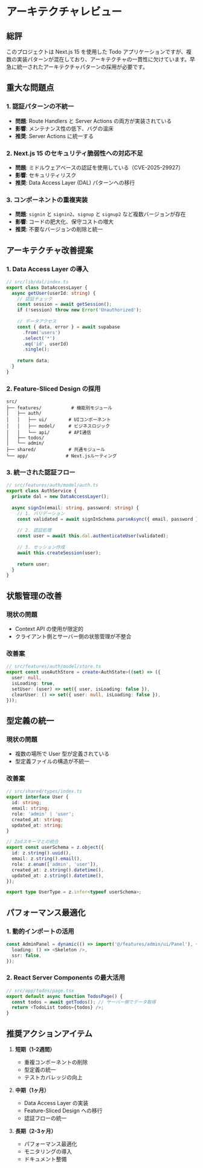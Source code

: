 # アーキテクチャレビュー

## 総評

このプロジェクトは Next.js 15 を使用した Todo アプリケーションですが、複数の実装パターンが混在しており、アーキテクチャの一貫性に欠けています。早急に統一されたアーキテクチャパターンの採用が必要です。

## 重大な問題点

### 1. 認証パターンの不統一
- **問題**: Route Handlers と Server Actions の両方が実装されている
- **影響**: メンテナンス性の低下、バグの温床
- **推奨**: Server Actions に統一する

### 2. Next.js 15 のセキュリティ脆弱性への対応不足
- **問題**: ミドルウェアベースの認証を使用している（CVE-2025-29927）
- **影響**: セキュリティリスク
- **推奨**: Data Access Layer (DAL) パターンへの移行

### 3. コンポーネントの重複実装
- **問題**: `signin` と `signin2`、`signup` と `signup2` など複数バージョンが存在
- **影響**: コードの肥大化、保守コストの増大
- **推奨**: 不要なバージョンの削除と統一

## アーキテクチャ改善提案

### 1. Data Access Layer の導入

```typescript
// src/lib/dal/index.ts
export class DataAccessLayer {
  async getUser(userId: string) {
    // 認証チェック
    const session = await getSession();
    if (!session) throw new Error('Unauthorized');
    
    // データアクセス
    const { data, error } = await supabase
      .from('users')
      .select('*')
      .eq('id', userId)
      .single();
      
    return data;
  }
}
```

### 2. Feature-Sliced Design の採用

```
src/
├── features/           # 機能別モジュール
│   ├── auth/
│   │   ├── ui/        # UIコンポーネント
│   │   ├── model/     # ビジネスロジック
│   │   └── api/       # API通信
│   ├── todos/
│   └── admin/
├── shared/            # 共通モジュール
└── app/              # Next.jsルーティング
```

### 3. 統一された認証フロー

```typescript
// src/features/auth/model/auth.ts
export class AuthService {
  private dal = new DataAccessLayer();
  
  async signIn(email: string, password: string) {
    // 1. バリデーション
    const validated = await signInSchema.parseAsync({ email, password });
    
    // 2. 認証処理
    const user = await this.dal.authenticateUser(validated);
    
    // 3. セッション作成
    await this.createSession(user);
    
    return user;
  }
}
```

## 状態管理の改善

### 現状の問題
- Context API の使用が限定的
- クライアント側とサーバー側の状態管理が不整合

### 改善案
```typescript
// src/features/auth/model/store.ts
export const useAuthStore = create<AuthState>((set) => ({
  user: null,
  isLoading: true,
  setUser: (user) => set({ user, isLoading: false }),
  clearUser: () => set({ user: null, isLoading: false }),
}));
```

## 型定義の統一

### 現状の問題
- 複数の場所で User 型が定義されている
- 型定義ファイルの構造が不統一

### 改善案
```typescript
// src/shared/types/index.ts
export interface User {
  id: string;
  email: string;
  role: 'admin' | 'user';
  created_at: string;
  updated_at: string;
}

// Zodスキーマとの統合
export const userSchema = z.object({
  id: z.string().uuid(),
  email: z.string().email(),
  role: z.enum(['admin', 'user']),
  created_at: z.string().datetime(),
  updated_at: z.string().datetime(),
});

export type UserType = z.infer<typeof userSchema>;
```

## パフォーマンス最適化

### 1. 動的インポートの活用
```typescript
const AdminPanel = dynamic(() => import('@/features/admin/ui/Panel'), {
  loading: () => <Skeleton />,
  ssr: false,
});
```

### 2. React Server Components の最大活用
```typescript
// src/app/todos/page.tsx
export default async function TodosPage() {
  const todos = await getTodos(); // サーバー側でデータ取得
  return <TodoList todos={todos} />;
}
```

## 推奨アクションアイテム

1. **短期（1-2週間）**
   - 重複コンポーネントの削除
   - 型定義の統一
   - テストカバレッジの向上

2. **中期（1ヶ月）**
   - Data Access Layer の実装
   - Feature-Sliced Design への移行
   - 認証フローの統一

3. **長期（2-3ヶ月）**
   - パフォーマンス最適化
   - モニタリングの導入
   - ドキュメント整備